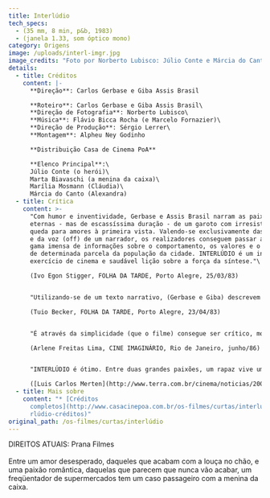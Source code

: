 ```yaml
---
title: Interlúdio
tech_specs:
  - (35 mm, 8 min, p&b, 1983)
  - (janela 1.33, som óptico mono)
category: Origens
image: /uploads/interl-imgr.jpg
image_credits: "Foto por Norberto Lubisco: Júlio Conte e Márcia do Canto"
details:
  - title: Créditos
    content: |-
      **Direção**: Carlos Gerbase e Giba Assis Brasil

      **Roteiro**: Carlos Gerbase e Giba Assis Brasil\
      **Direção de Fotografia**: Norberto Lubisco\
      **Música**: Flávio Bicca Rocha (e Marcelo Fornazier)\
      **Direção de Produção**: Sérgio Lerrer\
      **Montagem**: Alpheu Ney Godinho

      **Distribuição Casa de Cinema PoA**

      **Elenco Principal**:\
      Júlio Conte (o herói)\
      Marta Biavaschi (a menina da caixa)\
      Marília Mosmann (Cláudia)\
      Márcia do Canto (Alexandra)
  - title: Crítica
    content: >-
      "Com humor e inventividade, Gerbase e Assis Brasil narram as paixões
      eternas - mas de escassíssima duração - de um garoto com irresistível
      queda para amores à primeira vista. Valendo-se exclusivamente das imagens
      e da voz (off) de um narrador, os realizadores conseguem passar ao público
      gama imensa de informações sobre o comportamento, os valores e o cotidiano
      de determinada parcela da população da cidade. INTERLÚDIO é um inteligente
      exercício de cinema e saudável lição sobre a força da síntese."\

      (Ivo Egon Stigger, FOLHA DA TARDE, Porto Alegre, 25/03/83)


      "Utilizando-se de um texto narrativo, (Gerbase e Giba) descrevem as aventuras de um casanova de supermercado. Mais para Eric Rohmer do que para qualquer outro cineasta francês, a narrativa do filme valoriza a presença de uma atriz sensível e promissora, Marta Biavaschi, no papel da caixa do supermercado, seduzida e abandonada pelo charme do volúvel conquistador."\

      (Tuio Becker, FOLHA DA TARDE, Porto Alegre, 23/04/83)


      "É através da simplicidade (que o filme) consegue ser crítico, mostrando o quanto o consumismo está presente na relação entre as pessoas. Esta temática é explicitada, por exemplo, durante a descrição física dos personagens: têm cabelo de glicerina, olhos cor de sapólio radium. As pessoas acabam se encarando como produtos: consomem e são consumidas."\

      (Arlene Freitas Lima, CINE IMAGINÁRIO, Rio de Janeiro, junho/86)


      "INTERLÚDIO é ótimo. Entre duas grandes paixões, um rapaz vive um romance sem futuro - um interlúdio - com a caixa de um supermercado. Gerbase, que se baseou num conto de sua autoria, discute o amor como consumo."\

      ([Luis Carlos Merten](http://www.terra.com.br/cinema/noticias/2000/10/03/010.htm), Agência Estado, 03/10/2000)
  - title: Mais sobre
    content: "* [Créditos
      completos](http://www.casacinepoa.com.br/os-filmes/curtas/interlúdio/inte\
      rlúdio-créditos)"
original_path: /os-filmes/curtas/interlúdio
---
```

D﻿IREITOS ATUAIS: Prana Filmes\
\
Entre um amor desesperado, daqueles que acabam com a louça no chão, e uma paixão romântica, daquelas que parecem que nunca vão acabar, um freqüentador de supermercados tem um caso passageiro com a menina da caixa.